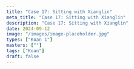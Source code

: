 ```yaml
---
title: "Case 17: Sitting with Xianglin"
meta_title: "Case 17: Sitting with Xianglin"
description: "Case 17: Sitting with Xianglin"
date: 2024-09-12
image: "/images/image-placeholder.jpg"
types: ["Koan 1"]
masters: [""]
tags: ["Koan"]
draft: false
---
```


